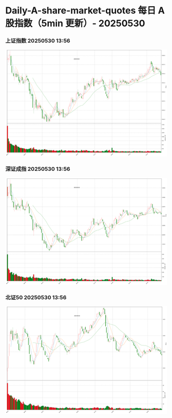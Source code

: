 
# Daily-A-share-market-quotes 每日 A 股指数（5min 更新）- 20250530

### 上证指数 20250530 13:56
![](./fig/2025/5/20250530-sh000001.png)

### 深证成指 20250530 13:56
![](./fig/2025/5/20250530-sz399001.png)

### 北证50 20250530 13:56
![](./fig/2025/5/20250530-bj899050.png)
